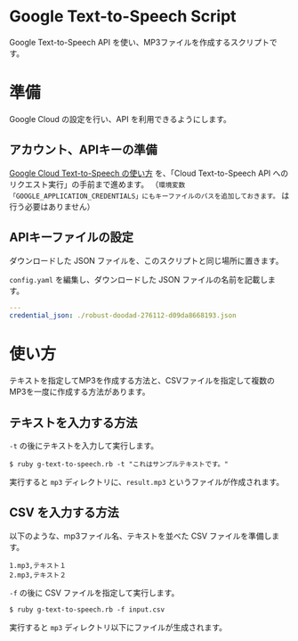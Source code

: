 # Google Text-to-Speech Script

Google Text-to-Speech API を使い、MP3ファイルを作成するスクリプトです。

# 準備

Google Cloud の設定を行い、API を利用できるようにします。

## アカウント、APIキーの準備

[Google Cloud Text-to-Speech の使い方](https://blog.apar.jp/web/9893/) を、「Cloud Text-to-Speech API へのリクエスト実行」の手前まで進めます。
（`環境変数「GOOGLE_APPLICATION_CREDENTIALS」にもキーファイルのパスを追加しておきます。` は行う必要はありません）

## APIキーファイルの設定

ダウンロードした JSON ファイルを、このスクリプトと同じ場所に置きます。

`config.yaml` を編集し、ダウンロードした JSON ファイルの名前を記載します。

```yaml
---
credential_json: ./robust-doodad-276112-d09da8668193.json
```

# 使い方

テキストを指定してMP3を作成する方法と、CSVファイルを指定して複数のMP3を一度に作成する方法があります。

## テキストを入力する方法

`-t` の後にテキストを入力して実行します。

```console
$ ruby g-text-to-speech.rb -t "これはサンプルテキストです。"
```

実行すると `mp3` ディレクトリに、`result.mp3` というファイルが作成されます。

## CSV を入力する方法

以下のような、mp3ファイル名、テキストを並べた CSV ファイルを準備します。

```
1.mp3,テキスト１
2.mp3,テキスト２
```

`-f` の後に CSV ファイルを指定して実行します。

```
$ ruby g-text-to-speech.rb -f input.csv
```

実行すると `mp3` ディレクトリ以下にファイルが生成されます。
